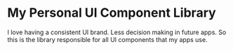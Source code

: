 # My Personal UI Component Library

I love having a consistent UI brand. Less decision making in future apps. So this is the library responsible for all UI components that my apps use.
